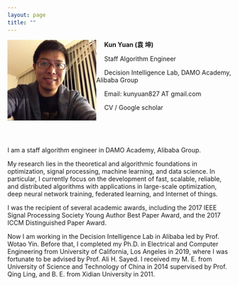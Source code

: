 ```yaml
---
layout: page
title: ""
---
```


<img src="https://github.com/kunyuan827/kunyuan827.github.io/raw/master/images/KunYuan.jpg" alt="kunyuan" align="left" width="200"/>

<!-- ![Swiss Alps](https://user-images.githubusercontent.com/4943215/55412536-edbba180-5567-11e9-9c70-6d33bca3f8ed.jpg) -->

<!-- <img src="https://github.com/kunyuan827/kunyuan827.github.io/blob/master/images/KunYuan.PNG" alt="kunyuan" align="right" width="200"/> -->

<!-- ![avatar-w70](https://github.com/kunyuan827/kunyuan827.github.io/raw/master/images/KunYuan.jpg) -->

&emsp; **Kun Yuan (袁 坤)**

&emsp; Staff Algorithm Engineer

&emsp; Decision Intelligence Lab, DAMO Academy, Alibaba Group

&emsp; Email: kunyuan827 AT gmail.com

&emsp; CV / Google scholar 

<br>

<br>

<br>




I am a staff algorithm engineer in DAMO Academy, Alibaba Group. 

My research lies in the theoretical and algorithmic foundations in optimization, signal processing, machine learning, and data science. In particular, I currently focus on the development of fast, scalable, reliable, and distributed algorithms with applications in large-scale optimization, deep neural network training, federated learning, and Internet of things.  

I was the recipient of several academic awards, including the 2017 IEEE Signal Processing Society Young Author Best Paper Award, and the 2017 ICCM Distinguished Paper Award. 

Now I am working in the Decision Intelligence Lab in Alibaba led by Prof. Wotao Yin. Before that, I completed my Ph.D. in Electrical and Computer Engineering from University of California, Los Angeles in 2019, where I was fortunate to be advised by Prof. Ali H. Sayed. I received my M. E. from University of Science and Technology of China in 2014 supervised by Prof. Qing Ling, and B. E. from Xidian University in 2011. 
